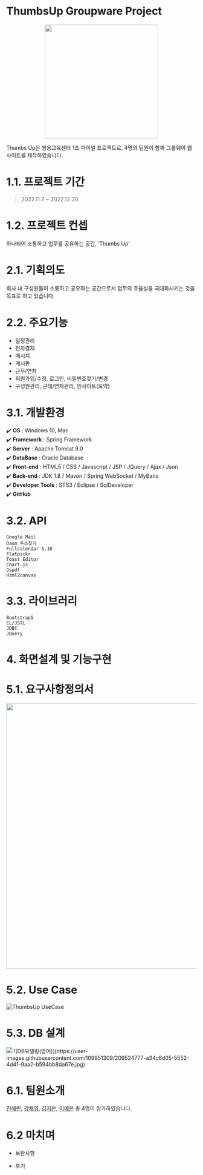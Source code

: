 # ThumbsUp Groupware Project
<p align="center"><img src="https://s3.us-west-2.amazonaws.com/secure.notion-static.com/75eee8bc-227d-4b6d-a69c-562658fb6e08/ThumbsUp%EB%A1%9C%EA%B3%A0.jpg?X-Amz-Algorithm=AWS4-HMAC-SHA256&X-Amz-Content-Sha256=UNSIGNED-PAYLOAD&X-Amz-Credential=AKIAT73L2G45EIPT3X45%2F20221226%2Fus-west-2%2Fs3%2Faws4_request&X-Amz-Date=20221226T081833Z&X-Amz-Expires=86400&X-Amz-Signature=27a377de239444c6a7b38b2e91977323f41c5f2b58a704143d266e88faa398e9&X-Amz-SignedHeaders=host&response-content-disposition=filename%3D%22ThumbsUp%25EB%25A1%259C%25EA%25B3%25A0.jpg%22&x-id=GetObject" width="300px"/></p>
Thumbs Up은 쌍용교육센터 1조 파이널 프로젝트로, 4명의 팀원이 함께 그룹웨어 웹사이트를 제작하였습니다.

# 1.1. 프로젝트 기간
> 2022.11.7 ~ 2022.12.20


# 1.2. 프로젝트 컨셉
하나되어 소통하고 업무를 공유하는 공간, ‘Thumbs Up'

# 2.1. 기획의도
회사 내 구성원들이 소통하고 공유하는 공간으로서
업무의 효율성을 극대화시키는 것을 목표로 하고 있습니다.

# 2.2. 주요기능
- 일정관리
- 전자결재
- 메시지
- 게시판
- 근무/연차
- 회원가입/수정, 로그인, 비밀번호찾기/변경
- 구성원관리, 근태/연차관리, 인사이트(요약)

# 3.1. 개발환경
:heavy_check_mark: **OS** : Windows 10, Mac <br>
:heavy_check_mark: **Framework** : Spring Framework <br>
:heavy_check_mark: **Server** : Apache Tomcat 9.0 <br>
:heavy_check_mark: **DataBase** : Oracle Database <br>
:heavy_check_mark: **Front-end** : HTML5 / CSS / Javascript / JSP / JQuery / Ajax / Json  <br>
:heavy_check_mark: **Back-end** : JDK 1.8 / Maven / Spring WebSocket / MyBatis <br>
:heavy_check_mark: **Developer Tools** : STS3 / Eclipse / SqlDeveloper <br>
:heavy_check_mark: **GitHub**

# 3.2. API
```
Google Mail
Daum 주소찾기
Fullcalendar-5.10
Flatpickr
Toast Editor
Chart.js
Jspdf
Html2canvas
```

# 3.3. 라이브러리
```
Bootstrap5
EL/JSTL
JDBC
JQuery
```
# 4. 화면설계 및 기능구현


# 5.1. 요구사항정의서
<img src="https://s3.us-west-2.amazonaws.com/secure.notion-static.com/0ed4b67a-de16-4dc0-8dd5-e7e7f5a89054/%EC%9A%94%EA%B5%AC%EC%82%AC%ED%95%AD%EC%A0%95%EC%9D%98%EC%84%9C.png?X-Amz-Algorithm=AWS4-HMAC-SHA256&X-Amz-Content-Sha256=UNSIGNED-PAYLOAD&X-Amz-Credential=AKIAT73L2G45EIPT3X45%2F20221226%2Fus-west-2%2Fs3%2Faws4_request&X-Amz-Date=20221226T080455Z&X-Amz-Expires=86400&X-Amz-Signature=225d39a3ae8d13512c95f56989a26a7be5fc4132d6b13528e1d78161c0468ea4&X-Amz-SignedHeaders=host&response-content-disposition=filename%3D%22%25EC%259A%2594%25EA%25B5%25AC%25EC%2582%25AC%25ED%2595%25AD%25EC%25A0%2595%25EC%259D%2598%25EC%2584%259C.png%22&x-id=GetObject" width="700px">

# 5.2. Use Case
![ThumbsUp UseCase](https://s3.us-west-2.amazonaws.com/secure.notion-static.com/e80ad7dc-4168-4b2f-af2c-ad0d2b731b6b/Usecase.png?X-Amz-Algorithm=AWS4-HMAC-SHA256&X-Amz-Content-Sha256=UNSIGNED-PAYLOAD&X-Amz-Credential=AKIAT73L2G45EIPT3X45%2F20221226%2Fus-west-2%2Fs3%2Faws4_request&X-Amz-Date=20221226T071021Z&X-Amz-Expires=86400&X-Amz-Signature=e2fb36d6e52d6667bed7475abce4a389d5ea685f782e5afe883d6be01bafde3d&X-Amz-SignedHeaders=host&response-content-disposition=filename%3D%22Usecase.png%22&x-id=GetObject)
# 5.3. DB 설계
<img src="https://s3.us-west-2.amazonaws.com/secure.notion-static.com/e3dd001a-5123-4cfa-8b19-6679c2866667/DB%EB%AA%A8%EB%8D%B8%EB%A7%81.jpg?X-Amz-Algorithm=AWS4-HMAC-SHA256&X-Amz-Content-Sha256=UNSIGNED-PAYLOAD&X-Amz-Credential=AKIAT73L2G45EIPT3X45%2F20221226%2Fus-west-2%2Fs3%2Faws4_request&X-Amz-Date=20221226T082311Z&X-Amz-Expires=86400&X-Amz-Signature=4acebcab66e733cce5d289e111b330bcbe967f2ff2b989ca5dc4e64281192b10&X-Amz-SignedHeaders=host&response-content-disposition=filename%3D%22DB%25EB%25AA%25A8%25EB%258D%25B8%25EB%25A7%2581.jpg%22&x-id=GetObject">
![DB모델링(영어)](https://user-images.githubusercontent.com/109951309/209524777-a34c6d05-5552-4d41-9aa2-b594bb8da67e.jpg)



# 6.1. 팀원소개
[진혜린](https://github.com/hrJin9), [강채영](https://github.com/chaeo), [김지은](https://github.com/jinnssi), [이예은](https://github.com/yenioo) 총 4명이 참가하였습니다.


# 6.2 마치며
- 보완사항

- 후기


